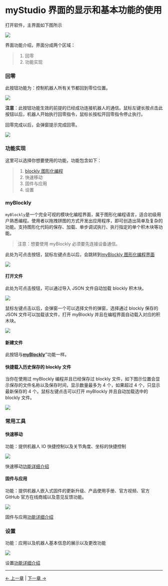# myStudio 界面的显示和基本功能的使用

打开软件，主界面如下图所示

<img src="../../../resources/3-FunctionsAndApplications/5.myBlockly/home/home.png" />

界面功能介绍，界面分成两个区域：

> 1. 回零
> 2. 功能实现

### 回零

此按钮功能为：控制机器人所有关节都回到零位位置。

<img src="../../../resources/3-FunctionsAndApplications/5.myBlockly/home/zero.png" />

**注意**：此按钮功能生效的前提的已经成功连接机器人的通信。鼠标左键长按点击此按钮以后，机器人开始执行回零指令，鼠标长按松开回零指令停止执行。

回零完成以后，会弹窗提示完成回零。

<img src="../../../resources/3-FunctionsAndApplications/5.myBlockly/home/zero-success.png" />

### 功能实现

这里可以选择你想要使用的功能，功能包含如下：

> 1. [blockly 图形化编程](./5.1.5-blockly/5.1.5.1-blocklyFirstUse.md)
> 2. 快速移动
> 3. 固件与应用
> 4. 设置

### myBlockly
`myBlockly`是一个完全可视的模块化编程界面，属于图形化编程语言，适合初级用户熟悉编程。使用者以拖拽拼图的方式开发出应用程序，即可创造出简单及复杂的功能。支持图形化代码的保存、加载、单步调试执行、执行指定的单个积木块等功能。

> 注意：想要使用 myBlockly 必须要先连接设备通信。

此处为可点击按钮，鼠标左键点击以后，会跳转到[myBlockly 图形化编程界面](./5.1.5-blockly/5.1.5.1-blocklyFirstUse.md)

<img src="../../../resources/3-FunctionsAndApplications/5.myBlockly/home/myBlockly.png" />

#### 打开文件

此处为可点击按钮，可以通过导入 JSON 文件自动加载 blockly 积木块。

<img src="../../../resources/3-FunctionsAndApplications/5.myBlockly/home/myBlockly-open.png" />

鼠标左键点击以后，会弹窗一个可以选择文件的弹窗，选择通过 blockly 保存的 JSON 文件可以加载该文件，打开 myBlockly 并且在编程界面自动载入对应的积木块。

<img src="../../../resources/3-FunctionsAndApplications/5.myBlockly/home/myBlockly-open1.png" />

#### 新建文件

此按钮与[**myBlockly**](./5.1.3-interface_description.md#myblockly)"功能一样。

#### 快捷载入历史保存的 blockly 文件

当你在使用过 myBlockly 编程并且已经保存过 blockly 文件，如下图示位置会显示保存的文件名称以及保存时间，显示数量最多为 4 个，如果超过 4 个，只显示最新保存的 4 个。鼠标左键点击可以打开 myBlockly 并且自动加载选中的 blockly 文件。

<img src="../../../resources/3-FunctionsAndApplications/5.myBlockly/home/myBlockly-open2.png" />

### 常用工具

#### 快速移动

功能：提供机器人 IO 快捷控制以及关节角度、坐标的快捷控制

<img src="../../../resources/3-FunctionsAndApplications/5.myBlockly/home/quickmove.png" />

快速移动[功能详细介绍](./5.1.6-quickmove/5.1.6.1-quickmovefirstuse.md)

#### 固件与应用

功能：提供机器人嵌入式固件的更新升级、产品使用手册、官方视频、官方 GitHub 官方在线商城以及意见反馈功能。

<img src="../../../resources/3-FunctionsAndApplications/5.myBlockly/home/function.png" />

固件与应用[功能详细介绍](./5.1.7-firmware/5.1.7.1-firmware_main.md)

### 设置

功能：应用以及机器人基本信息的展示以及更改功能

<img src="../../../resources/3-FunctionsAndApplications/5.myBlockly/home/setting.png" />

设置[功能详细介绍](./5.1.8-setting/5.1.8.1-setting_main.md)

---

[← 上一章](./5.1.2-install_uninstall.md) | [下一章 →](./5.1.4-Q&A.md)